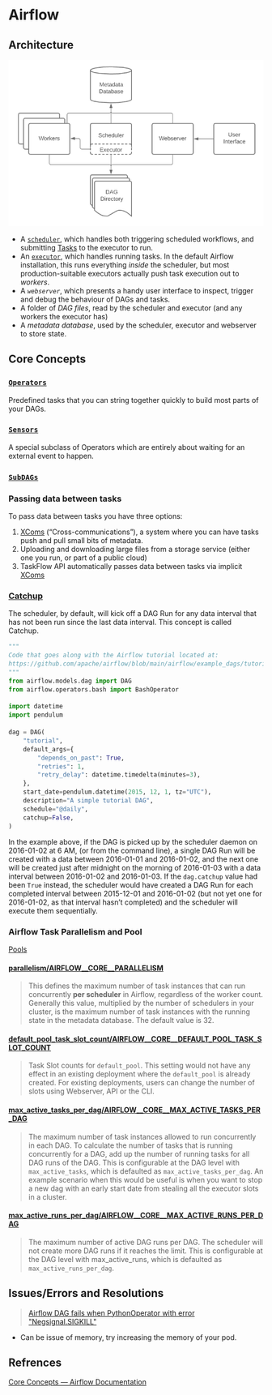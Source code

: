 # Airflow 

## **Architecture**

![architecture](architecture.png)

- A [`scheduler`](https://airflow.apache.org/docs/apache-airflow/stable/administration-and-deployment/scheduler.html), which handles both triggering scheduled workflows, and submitting [Tasks](https://airflow.apache.org/docs/apache-airflow/stable/core-concepts/tasks.html) to the executor to run.
- An [`executor`](https://airflow.apache.org/docs/apache-airflow/stable/core-concepts/executor/index.html), which handles running tasks. In the default Airflow installation, this runs everything *inside* the scheduler, but most production-suitable executors actually push task execution out to *workers*.
- A *`webserver`*, which presents a handy user interface to inspect, trigger and debug the behaviour of DAGs and tasks.
- A folder of *DAG files*, read by the scheduler and executor (and any workers the executor has)
- A *metadata database*, used by the scheduler, executor and webserver to store state.

## Core Concepts

### [`Operators`](https://airflow.apache.org/docs/apache-airflow/stable/core-concepts/operators.html)

Predefined tasks that you can string together quickly to build most parts of your DAGs.

### [`Sensors`](https://airflow.apache.org/docs/apache-airflow/stable/core-concepts/sensors.html)

A special subclass of Operators which are entirely about waiting for an external event to happen.

### [`SubDAGs`](https://airflow.apache.org/docs/apache-airflow/stable/core-concepts/dags.html#concepts-subdags)

### Passing data between tasks

To pass data between tasks you have three options:

1. [XComs](https://airflow.apache.org/docs/apache-airflow/stable/core-concepts/xcoms.html) (“Cross-communications”), a system where you can have tasks push and pull small bits of metadata.
2. Uploading and downloading large files from a storage service (either one you run, or part of a public cloud)
3. TaskFlow API automatically passes data between tasks via implicit [XComs](https://airflow.apache.org/docs/apache-airflow/stable/core-concepts/xcoms.html)

### [Catchup](https://airflow.apache.org/docs/apache-airflow/stable/core-concepts/dag-run.html#catchup)
The scheduler, by default, will kick off a DAG Run for any data interval that has not been run since the last data interval. This concept is called Catchup.
```python
"""
Code that goes along with the Airflow tutorial located at:
https://github.com/apache/airflow/blob/main/airflow/example_dags/tutorial.py
"""
from airflow.models.dag import DAG
from airflow.operators.bash import BashOperator

import datetime
import pendulum

dag = DAG(
    "tutorial",
    default_args={
        "depends_on_past": True,
        "retries": 1,
        "retry_delay": datetime.timedelta(minutes=3),
    },
    start_date=pendulum.datetime(2015, 12, 1, tz="UTC"),
    description="A simple tutorial DAG",
    schedule="@daily",
    catchup=False,
)
```
In the example above, if the DAG is picked up by the scheduler daemon on 2016-01-02 at 6 AM, (or from the command line), a single DAG Run will be created with a data between 2016-01-01 and 2016-01-02, and the next one will be created just after midnight on the morning of 2016-01-03 with a data interval between 2016-01-02 and 2016-01-03. If the `dag.catchup` value had been `True` instead, the scheduler would have created a DAG Run for each completed interval between 2015-12-01 and 2016-01-02 (but not yet one for 2016-01-02, as that interval hasn’t completed) and the scheduler will execute them sequentially.

### Airflow Task Parallelism and Pool

[Pools](https://airflow.apache.org/docs/apache-airflow/stable/administration-and-deployment/pools.html#using-multiple-pool-slots)

#### [parallelism/AIRFLOW__CORE__PARALLELISM](https://airflow.apache.org/docs/apache-airflow/stable/configurations-ref.html#parallelism)

> This defines the maximum number of task instances that can run concurrently **per scheduler** in Airflow, regardless of the worker count. Generally this value, multiplied by the number of schedulers in your cluster, is the maximum number of task instances with the running state in the metadata database. The default value is 32.

#### [default_pool_task_slot_count/AIRFLOW__CORE__DEFAULT_POOL_TASK_SLOT_COUNT](https://airflow.apache.org/docs/apache-airflow/stable/configurations-ref.html#default-pool-task-slot-count)

> Task Slot counts for `default_pool`. This setting would not have any effect in an existing deployment where the `default_pool` is already created. For existing deployments, users can change the number of slots using Webserver, API or the CLI.

#### [max_active_tasks_per_dag/AIRFLOW__CORE__MAX_ACTIVE_TASKS_PER_DAG](https://airflow.apache.org/docs/apache-airflow/stable/configurations-ref.html#max-active-tasks-per-dag)

> The maximum number of task instances allowed to run concurrently in each DAG. To calculate the number of tasks that is running concurrently for a DAG, add up the number of running tasks for all DAG runs of the DAG. This is configurable at the DAG level with `max_active_tasks`, which is defaulted as `max_active_tasks_per_dag`.
> An example scenario when this would be useful is when you want to stop a new dag with an early start date from stealing all the executor slots in a cluster.

#### [max_active_runs_per_dag/AIRFLOW__CORE__MAX_ACTIVE_RUNS_PER_DAG](https://airflow.apache.org/docs/apache-airflow/stable/configurations-ref.html#max-active-runs-per-dag)

> The maximum number of active DAG runs per DAG. The scheduler will not create more DAG runs if it reaches the limit. This is configurable at the DAG level with max_active_runs, which is defaulted as `max_active_runs_per_dag`.


## Issues/Errors and Resolutions

> [Airflow DAG fails when PythonOperator with error "Negsignal.SIGKILL"](https://stackoverflow.com/questions/69231797/airflow-dag-fails-when-pythonoperator-with-error-negsignal-sigkill)
- Can be issue of memory, try increasing the memory of your pod.

## Refrences

[Core Concepts — Airflow Documentation](https://airflow.apache.org/docs/apache-airflow/stable/core-concepts/index.html)
